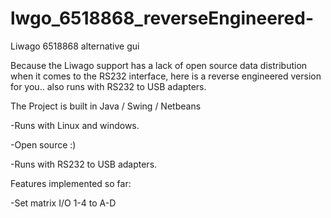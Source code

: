 # lwgo_6518868_reverseEngineered-
Liwago 6518868 alternative gui 

Because the Liwago support has a lack of open source data distribution when it comes to the RS232 interface, here is a reverse engineered version for you.. also runs with RS232 to USB adapters.

The Project is built in Java / Swing / Netbeans

-Runs with Linux and windows.

-Open source :)

-Runs with RS232 to USB adapters.

Features implemented so far:

-Set matrix I/O 1-4 to A-D
